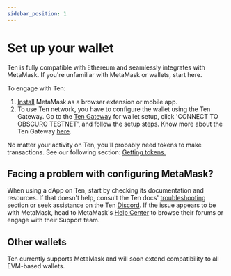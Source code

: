 ```yaml
---
sidebar_position: 1
---
```


# Set up your wallet

Ten is fully compatible with Ethereum and seamlessly integrates with MetaMask. If you're unfamiliar with MetaMask or wallets, start here.

To engage with Ten:

1. [Install](https://metamask.io/download/) MetaMask as a browser extension or mobile app.
2. To use Ten network, you have to configure the wallet using the Ten Gateway. Go to the [Ten Gateway](https://testnet.obscu.ro/) for wallet setup, click 'CONNECT TO OBSCURO TESTNET', and follow the setup steps. Know more about the Ten Gateway [here](/docs/tools-infrastructure/hosted-gateway).

No matter your activity on Ten, you'll probably need tokens to make transactions. See our following section: [Getting tokens.](/docs/getting-started/for-users/get-tokens)

## Facing a problem with configuring MetaMask?
When using a dApp on Ten, start by checking its documentation and resources. If that doesn't help, consult the Ten docs' [troubleshooting](/docs/category/troubleshooting) section or seek assistance on the Ten [Discord](http://discord.gg/yQfmKeNzNd). If the issue appears to be with MetaMask, head to MetaMask's [Help Center](https://support.metamask.io/hc/en-us) to browse their forums or engage with their Support team.

## Other wallets

Ten currently supports MetaMask and will soon extend compatibility to all EVM-based wallets.
